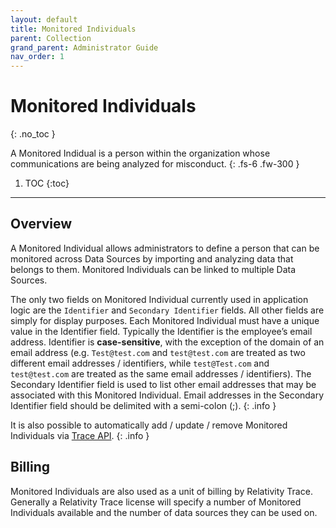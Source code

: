 ```yaml
---
layout: default
title: Monitored Individuals
parent: Collection
grand_parent: Administrator Guide
nav_order: 1
---
```


# Monitored Individuals
{: .no_toc }


A Monitored Indidual is a person within the organization whose communications are being analyzed for misconduct.
{: .fs-6 .fw-300 }

1. TOC
{:toc}

---

## Overview
A Monitored Individual allows administrators to define a person that can be monitored across Data Sources by importing and analyzing data that belongs to them. Monitored Individuals can be linked to multiple Data Sources.

The only two fields on Monitored Individual currently used in application logic are the `Identifier` and `Secondary Identifier` fields. All other fields are simply for display purposes. Each Monitored Individual must have a unique value in the Identifier field. Typically the Identifier is the employee’s email address. Identifier is **case-sensitive**, with the exception of the domain of an email address (e.g. `Test@test.com` and `test@test.com` are treated as two different email addresses / identifiers, while `test@Test.com` and `test@test.com` are treated as the same email addresses / identifiers). The Secondary Identifier field is used to list other email addresses that may be associated with this Monitored Individual. Email addresses in the Secondary Identifier field should be delimited with a semi-colon (;).
{: .info }

It is also possible to automatically add / update / remove Monitored Individuals via [Trace API](/docs/administrator_guide/proactive_ingestion_api_documentation.md).
{: .info } 

## Billing
Monitored Individuals are also used as a unit of billing by Relativity Trace. Generally a Relativity Trace license will specify a number of Monitored Individuals available and the number of data sources they can be used on.